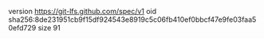 version https://git-lfs.github.com/spec/v1
oid sha256:8de231951cb9f15df924543e8919c5c06fb410ef0bbcf47e9fe03faa50efd729
size 91
